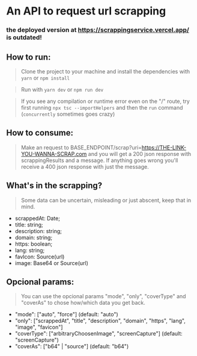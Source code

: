 # An API to request url scrapping

### the deployed version at https://scrappingservice.vercel.app/ is outdated!

## How to run:
> Clone the project to your machine and install the dependencies with `yarn` or `npm install`

> Run with `yarn dev` or `npm run dev`

> If you see any compilation or runtime error even on the "/" route, try first running `npx tsc --importHelpers` and then the `run` command (`concurrently` sometimes goes crazy)

## How to consume:

> Make an request to BASE_ENDPOINT/scrap?uri=https://THE-LINK-YOU-WANNA-SCRAP.com and you will get a 200 json response with scrappingResults and a message. If anything goes wrong you'll receive a 400 json response with just the message.

## What's in the scrapping?

> Some data can be uncertain, misleading or just abscent, keep that in mind.

- scrappedAt: Date;
- title: string;
- description: string;
- domain: string;
- https: boolean;
- lang: string;
- favIcon: Source(url)
- image: Base64 or Source(url)

## Opcional params:

> You can use the opcional params "mode", "only", "coverType" and "coverAs" to chose how/which data you get back.

- "mode": ["auto", "force"] (default: "auto")
- "only": ["scrappedAt", "title", "description", "domain", "https", "lang", "image", "favicon"]
- "coverType": ["arbitraryChoosenImage", "screenCapture"] (default: "screenCapture")
- "coverAs": ["b64" | "source"] (default: "b64")

